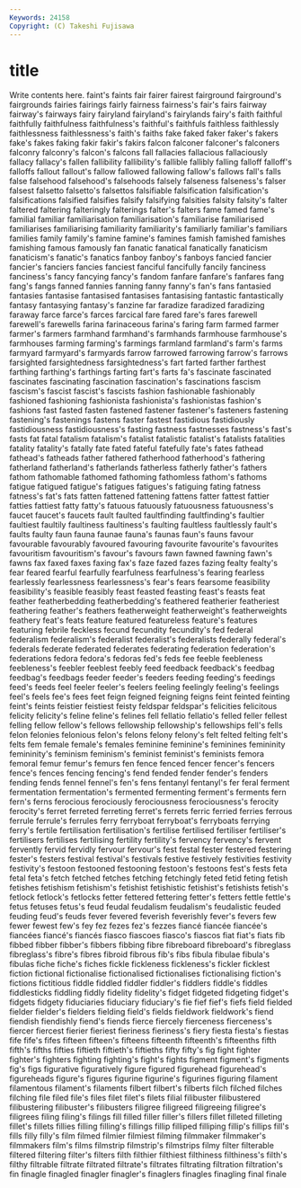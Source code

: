 ```yaml
---
Keywords: 24158 
Copyright: (C) Takeshi Fujisawa
---
```


# title

Write contents here.
faint's faints fair
fairer fairest fairground fairground's fairgrounds fairies fairings fairly fairness fairness's
fair's fairs fairway fairway's fairways fairy fairyland fairyland's fairylands fairy's
faith faithful faithfully faithfulness faithfulness's faithful's faithfuls faithless faithlessly faithlessness
faithlessness's faith's faiths fake faked faker faker's fakers fake's fakes
faking fakir fakir's fakirs falcon falconer falconer's falconers falconry falconry's
falcon's falcons fall fallacies fallacious fallaciously fallacy fallacy's fallen fallibility
fallibility's fallible fallibly falling falloff falloff's falloffs fallout fallout's fallow
fallowed fallowing fallow's fallows fall's falls false falsehood falsehood's falsehoods
falsely falseness falseness's falser falsest falsetto falsetto's falsettos falsifiable falsification
falsification's falsifications falsified falsifies falsify falsifying falsities falsity falsity's falter
faltered faltering falteringly falterings falter's falters fame famed fame's familial
familiar familiarisation familiarisation's familiarise familiarised familiarises familiarising familiarity familiarity's familiarly
familiar's familiars families family family's famine famine's famines famish famished
famishes famishing famous famously fan fanatic fanatical fanatically fanaticism fanaticism's
fanatic's fanatics fanboy fanboy's fanboys fancied fancier fancier's fanciers fancies
fanciest fanciful fancifully fancily fanciness fanciness's fancy fancying fancy's fandom
fanfare fanfare's fanfares fang fang's fangs fanned fannies fanning fanny
fanny's fan's fans fantasied fantasies fantasise fantasised fantasises fantasising fantastic
fantastically fantasy fantasying fantasy's fanzine far faradize faradized faradizing faraway
farce farce's farces farcical fare fared fare's fares farewell farewell's
farewells farina farinaceous farina's faring farm farmed farmer farmer's farmers
farmhand farmhand's farmhands farmhouse farmhouse's farmhouses farming farming's farmings farmland
farmland's farm's farms farmyard farmyard's farmyards farrow farrowed farrowing farrow's
farrows farsighted farsightedness farsightedness's fart farted farther farthest farthing farthing's
farthings farting fart's farts fa's fascinate fascinated fascinates fascinating fascination
fascination's fascinations fascism fascism's fascist fascist's fascists fashion fashionable fashionably
fashioned fashioning fashionista fashionista's fashionistas fashion's fashions fast fasted fasten
fastened fastener fastener's fasteners fastening fastening's fastenings fastens faster fastest
fastidious fastidiously fastidiousness fastidiousness's fasting fastness fastnesses fastness's fast's fasts
fat fatal fatalism fatalism's fatalist fatalistic fatalist's fatalists fatalities fatality
fatality's fatally fate fated fateful fatefully fate's fates fathead fathead's
fatheads father fathered fatherhood fatherhood's fathering fatherland fatherland's fatherlands fatherless
fatherly father's fathers fathom fathomable fathomed fathoming fathomless fathom's fathoms
fatigue fatigued fatigue's fatigues fatigues's fatiguing fating fatness fatness's fat's
fats fatten fattened fattening fattens fatter fattest fattier fatties fattiest
fatty fatty's fatuous fatuously fatuousness fatuousness's faucet faucet's faucets fault
faulted faultfinding faultfinding's faultier faultiest faultily faultiness faultiness's faulting faultless
faultlessly fault's faults faulty faun fauna faunae fauna's faunas faun's
fauns favour favourable favourably favoured favouring favourite favourite's favourites favouritism
favouritism's favour's favours fawn fawned fawning fawn's fawns fax faxed
faxes faxing fax's faze fazed fazes fazing fealty fealty's fear
feared fearful fearfully fearfulness fearfulness's fearing fearless fearlessly fearlessness fearlessness's
fear's fears fearsome feasibility feasibility's feasible feasibly feast feasted feasting
feast's feasts feat feather featherbedding featherbedding's feathered featherier featheriest feathering
feather's feathers featherweight featherweight's featherweights feathery feat's feats feature featured
featureless feature's features featuring febrile feckless fecund fecundity fecundity's fed
federal federalism federalism's federalist federalist's federalists federally federal's federals federate
federated federates federating federation federation's federations fedora fedora's fedoras fed's
feds fee feeble feebleness feebleness's feebler feeblest feebly feed feedback
feedback's feedbag feedbag's feedbags feeder feeder's feeders feeding feeding's feedings
feed's feeds feel feeler feeler's feelers feeling feelingly feeling's feelings
feel's feels fee's fees feet feign feigned feigning feigns feint
feinted feinting feint's feints feistier feistiest feisty feldspar feldspar's felicities
felicitous felicity felicity's feline feline's felines fell fellatio fellatio's felled
feller fellest felling fellow fellow's fellows fellowship fellowship's fellowships fell's
fells felon felonies felonious felon's felons felony felony's felt felted
felting felt's felts fem female female's females feminine feminine's feminines
femininity femininity's feminism feminism's feminist feminist's feminists femora femoral femur
femur's femurs fen fence fenced fencer fencer's fencers fence's fences
fencing fencing's fend fended fender fender's fenders fending fends fennel
fennel's fen's fens fentanyl fentanyl's fer feral ferment fermentation fermentation's
fermented fermenting ferment's ferments fern fern's ferns ferocious ferociously ferociousness
ferociousness's ferocity ferocity's ferret ferreted ferreting ferret's ferrets ferric ferried
ferries ferrous ferrule ferrule's ferrules ferry ferryboat ferryboat's ferryboats ferrying
ferry's fertile fertilisation fertilisation's fertilise fertilised fertiliser fertiliser's fertilisers fertilises
fertilising fertility fertility's fervency fervency's fervent fervently fervid fervidly fervour
fervour's fest festal fester festered festering fester's festers festival festival's
festivals festive festively festivities festivity festivity's festoon festooned festooning festoon's
festoons fest's fests feta fetal feta's fetch fetched fetches fetching
fetchingly feted fetid feting fetish fetishes fetishism fetishism's fetishist fetishistic
fetishist's fetishists fetish's fetlock fetlock's fetlocks fetter fettered fettering fetter's
fetters fettle fettle's fetus fetuses fetus's feud feudal feudalism feudalism's
feudalistic feuded feuding feud's feuds fever fevered feverish feverishly fever's
fevers few fewer fewest few's fey fez fezes fez's fezzes
fiancé fiancée fiancée's fiancées fiancé's fiancés fiasco fiascoes fiasco's fiascos
fiat fiat's fiats fib fibbed fibber fibber's fibbers fibbing fibre
fibreboard fibreboard's fibreglass fibreglass's fibre's fibres fibroid fibrous fib's fibs
fibula fibulae fibula's fibulas fiche fiche's fiches fickle fickleness fickleness's
fickler ficklest fiction fictional fictionalise fictionalised fictionalises fictionalising fiction's fictions
fictitious fiddle fiddled fiddler fiddler's fiddlers fiddle's fiddles fiddlesticks fiddling
fiddly fidelity fidelity's fidget fidgeted fidgeting fidget's fidgets fidgety fiduciaries
fiduciary fiduciary's fie fief fief's fiefs field fielded fielder fielder's
fielders fielding field's fields fieldwork fieldwork's fiend fiendish fiendishly fiend's
fiends fierce fiercely fierceness fierceness's fiercer fiercest fierier fieriest fieriness
fieriness's fiery fiesta fiesta's fiestas fife fife's fifes fifteen fifteen's
fifteens fifteenth fifteenth's fifteenths fifth fifth's fifths fifties fiftieth fiftieth's
fiftieths fifty fifty's fig fight fighter fighter's fighters fighting fighting's
fight's fights figment figment's figments fig's figs figurative figuratively figure
figured figurehead figurehead's figureheads figure's figures figurine figurine's figurines figuring
filament filamentous filament's filaments filbert filbert's filberts filch filched filches
filching file filed file's files filet filet's filets filial filibuster
filibustered filibustering filibuster's filibusters filigree filigreed filigreeing filigree's filigrees filing
filing's filings fill filled filler filler's fillers fillet filleted filleting
fillet's fillets fillies filling filling's fillings fillip filliped filliping fillip's
fillips fill's fills filly filly's film filmed filmier filmiest filming
filmmaker filmmaker's filmmakers film's films filmstrip filmstrip's filmstrips filmy filter
filterable filtered filtering filter's filters filth filthier filthiest filthiness filthiness's
filth's filthy filtrable filtrate filtrated filtrate's filtrates filtrating filtration filtration's
fin finagle finagled finagler finagler's finaglers finagles finagling final finale
